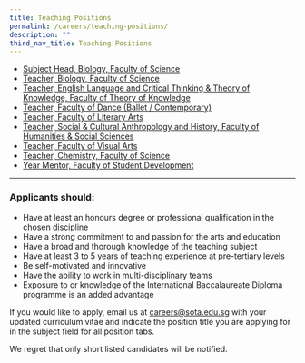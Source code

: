 ```yaml
---
title: Teaching Positions
permalink: /careers/teaching-positions/
description: ""
third_nav_title: Teaching Positions
---
```

*   [Subject Head, Biology, Faculty of Science](/careers/teaching-positions/subject-head-biology-faculty-of-science)
*   [Teacher, Biology, Faculty of Science](/careers/teaching-positions/teacher-biology)
*   [Teacher, English Language and Critical Thinking &amp; Theory of Knowledge, Faculty of Theory of Knowledge](/careers/teaching-positions/teacher-tok)
*   [Teacher, Faculty of Dance (Ballet / Contemporary)](/careers/teaching-positions/teacher-(dance)-faculty-of-dance)
*   [Teacher, Faculty of Literary Arts](/careers/teaching-positions/teacher-literary-arts)
*   [Teacher, Social &amp; Cultural Anthropology and History, Faculty of Humanities &amp; Social Sciences](/careers/teaching-positions/teacher-social-cultural-anthropology)
*   [Teacher, Faculty of Visual Arts](https://www.sota.edu.sg/careers/teaching-positions/visual-arts "Teacher, Faculty of Visual Arts")
*   [Teacher, Chemistry, Faculty of Science](/careers/teaching-positions/teacher-chemistry-faculty-of-science)
*   [Year Mentor, Faculty of Student Development](/careers/teaching-positions/year-mentor-faculty-of-student-development)

<hr>

### Applicants should:

*   Have at least an honours degree or professional qualification in the chosen discipline
*   Have a strong commitment to and passion for the arts and education
*   Have a broad and thorough knowledge of the teaching subject
*   Have at least 3 to 5 years of teaching experience at pre-tertiary levels
*   Be self-motivated and innovative
*   Have the ability to work in multi-disciplinary teams
*   Exposure to or knowledge of the International Baccalaureate Diploma programme is an added advantage

  

If you would like to apply, email us at&nbsp;[careers@sota.edu.sg](http://careers@sota.edu.sg/)&nbsp;with your updated curriculum vitae and indicate the position title you are applying for in the subject field for all position tabs.

  

We regret that only short listed candidates will be notified.